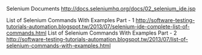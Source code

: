 Selenium Documents
http://docs.seleniumhq.org/docs/02_selenium_ide.jsp

List of Selenium Commands With Examples Part - 1
http://software-testing-tutorials-automation.blogspot.tw/2013/07/selenium-ide-complete-list-of-commands.html
List of Selenium Commands With Examples Part - 2
http://software-testing-tutorials-automation.blogspot.tw/2013/07/list-of-selenium-commands-with-examples.html
